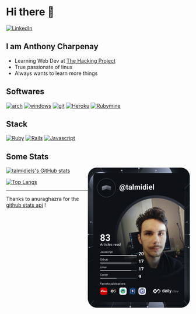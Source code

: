 # Hi there 👋

  <a href="https://www.linkedin.com/in/anthony-charpenay-a6b739210/">
    <img
      src="https://img.shields.io/static/v1?logo=linkedin&style=flat-square&color=0072b1&label=LinkedIn&message=%E2%98%86"
      alt="LinkedIn"
    />
  </a>


<br />

## I am Anthony Charpenay

- Learning Web Dev at [The Hacking Project](https://www.thehackingproject.org/)
- True passionate of linux
- Always wants to learn more things

## Softwares

[![arch](https://img.shields.io/badge/archlinux-main_os-00ffe9?style=social&logo=archlinux)](https://archlinux.org/)
[![windows](https://img.shields.io/badge/windows-gaming_os-00ffe9?style=social&logo=windows)](https://www.microsoft.com/en-us/windows/)
[![git](https://img.shields.io/badge/git-vcs_and_collaboration-00ffe9?style=social&logo=git)](https://git-scm.com/)
[![Heroku](https://img.shields.io/badge/heroku-deploy_test_apps-00ffe9?style=social&logo=heroku)](https://www.heroku.com/home)
[![Rubymine](https://img.shields.io/badge/rubymine-powerfull_ide-00ffe9?style=social&logo=jetbrains)](https://www.jetbrains.com/fr-fr/ruby/)

## Stack
[![Ruby](https://img.shields.io/badge/ruby-backend-00ffe9?style=social&logo=ruby)](https://www.ruby-lang.org/en/)
[![Rails](https://img.shields.io/badge/Rails-backend_and_server_side-00ffe9?style=social&logo=rubyonrails)](https://rubyonrails.org/)
[![Javascript](https://img.shields.io/badge/javascript-front_end-00ffe9?style=social&logo=javascript)](https://developer.mozilla.org/fr/docs/Web/JavaScript)

## Some Stats

  <a href="https://app.daily.dev/talmidiel" target="_blank">
    <img
      width="280"
      align="right"
      src="https://github.com/talmidiel/talmidiel/blob/master/devcard.svg"
    />
  </a>

[![talmidiels's GitHub stats](https://github-readme-stats.vercel.app/api?username=talmidiel&show_icons=true&count_private=true&theme=vision-friendly-dark&include_all_commits=true)](https://github.com/talmidiel)

[![Top Langs](https://github-readme-stats.vercel.app/api/top-langs/?username=talmidiel&langs_count=5&theme=vision-friendly-dark&layout=compact)](https://github.com/talmidiel)


***
Thanks to anuraghazra for the [github stats api](https://github.com/anuraghazra/github-readme-stats) !
